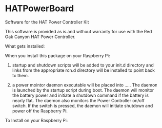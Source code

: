 # HATPowerBoard
Software for the HAT Power Controller Kit

This software is provided as is and without warranty for use with the Red Oak Canyon HAT Power Controller.  

What gets installed:

When you install this package on your Raspberry Pi: 

1) startup and shutdown scripts will be added to your init.d directory and links from the 
   appropriate rcn.d directory will be installed to point back to them.

2) a power mointor daemon executable will be placed into .....  The daemon is launched by the startup script
   during boot.  The daemon will monitor the battery power and initiate a shutdown command if the battery
   is nearly flat.  The daemon also monitors the Power Controller on/off switch. If the switch is pressed,
   the daemon will initiate shutdown and power off the Raspberry Pi.



To Install on your Raspberry Pi:



